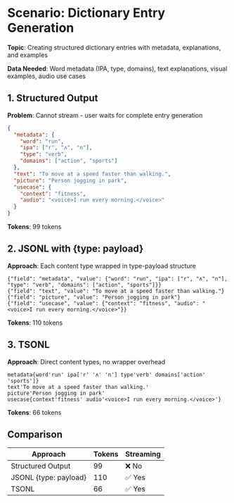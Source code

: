 # Scenario: Dictionary Entry Generation

**Topic**: Creating structured dictionary entries with metadata, explanations, and examples

**Data Needed**: Word metadata (IPA, type, domains), text explanations, visual examples, audio use cases

## 1. Structured Output

**Problem**: Cannot stream - user waits for complete entry generation

```json
{
  "metadata": {
    "word": "run",
    "ipa": ["r", "ʌ", "n"],
    "type": "verb",
    "domains": ["action", "sports"]
  },
  "text": "To move at a speed faster than walking.",
  "picture": "Person jogging in park",
  "usecase": {
    "context": "fitness",
    "audio": "<voice>I run every morning.</voice>"
  }
}
```

**Tokens**: 99 tokens

## 2. JSONL with {type: payload}

**Approach**: Each content type wrapped in type-payload structure

```jsonl
{"field": "metadata", "value": {"word": "run", "ipa": ["r", "ʌ", "n"], "type": "verb", "domains": ["action", "sports"]}}
{"field": "text", "value": "To move at a speed faster than walking."}
{"field": "picture", "value": "Person jogging in park"}
{"field": "usecase", "value": {"context": "fitness", "audio": "<voice>I run every morning.</voice>"}}
```

**Tokens**: 110 tokens

## 3. TSONL

**Approach**: Direct content types, no wrapper overhead

```tsonl
metadata{word'run' ipa['r' 'ʌ' 'n'] type'verb' domains['action' 'sports']}
text'To move at a speed faster than walking.'
picture'Person jogging in park'
usecase{context'fitness' audio'<voice>I run every morning.</voice>'}
```

**Tokens**: 66 tokens

## Comparison

| Approach              | Tokens | Streaming |
| --------------------- | ------ | --------- |
| Structured Output     | 99     | ❌ No     |
| JSONL {type: payload} | 110    | ✅ Yes    |
| TSONL                 | 66     | ✅ Yes    |
